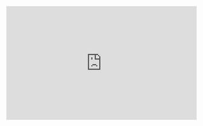 <iframe height="300" style="width: 100%;" scrolling="no" title="SVG  Snake Game" src="https://codepen.io/xpersky/embed/VqyYKO?default-tab=html%2Cresult&theme-id=dark" frameborder="no" loading="lazy" allowtransparency="true" allowfullscreen="true">
  See the Pen <a href="https://codepen.io/xpersky/pen/VqyYKO">
  SVG  Snake Game</a> by Persky (<a href="https://codepen.io/xpersky">@xpersky</a>)
  on <a href="https://codepen.io">CodePen</a>.
</iframe>
